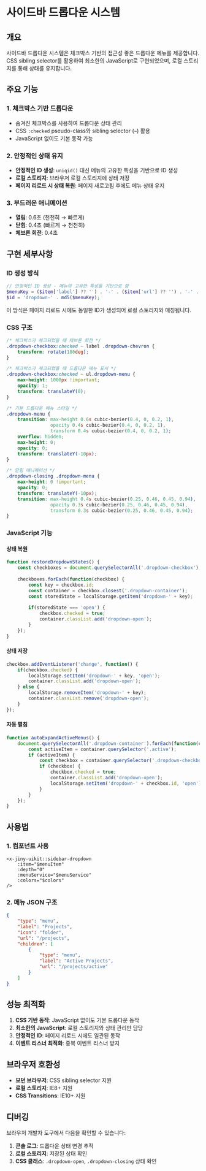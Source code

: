# 사이드바 드롭다운 시스템

## 개요

사이드바 드롭다운 시스템은 체크박스 기반의 접근성 좋은 드롭다운 메뉴를 제공합니다. CSS sibling selector를 활용하여 최소한의 JavaScript로 구현되었으며, 로컬 스토리지를 통해 상태를 유지합니다.

## 주요 기능

### 1. 체크박스 기반 드롭다운
- 숨겨진 체크박스를 사용하여 드롭다운 상태 관리
- CSS `:checked` pseudo-class와 sibling selector (`~`) 활용
- JavaScript 없이도 기본 동작 가능

### 2. 안정적인 상태 유지
- **안정적인 ID 생성**: `uniqid()` 대신 메뉴의 고유한 특성을 기반으로 ID 생성
- **로컬 스토리지**: 브라우저 로컬 스토리지에 상태 저장
- **페이지 리로드 시 상태 복원**: 페이지 새로고침 후에도 메뉴 상태 유지

### 3. 부드러운 애니메이션
- **열림**: 0.6초 (천천히 → 빠르게)
- **닫힘**: 0.4초 (빠르게 → 천천히)
- **체브론 회전**: 0.4초

## 구현 세부사항

### ID 생성 방식

```php
// 안정적인 ID 생성 - 메뉴의 고유한 특성을 기반으로 함
$menuKey = ($item['label'] ?? '') . '-' . ($item['url'] ?? '') . '-' . $depth;
$id = 'dropdown-' . md5($menuKey);
```

이 방식은 페이지 리로드 시에도 동일한 ID가 생성되어 로컬 스토리지와 매칭됩니다.

### CSS 구조

```css
/* 체크박스가 체크되었을 때 체브론 회전 */
.dropdown-checkbox:checked ~ label .dropdown-chevron {
    transform: rotate(180deg);
}

/* 체크박스가 체크되었을 때 드롭다운 메뉴 표시 */
.dropdown-checkbox:checked ~ ul.dropdown-menu {
    max-height: 1000px !important;
    opacity: 1;
    transform: translateY(0);
}

/* 기본 드롭다운 메뉴 스타일 */
.dropdown-menu {
    transition: max-height 0.6s cubic-bezier(0.4, 0, 0.2, 1),
                opacity 0.4s cubic-bezier(0.4, 0, 0.2, 1),
                transform 0.4s cubic-bezier(0.4, 0, 0.2, 1);
    overflow: hidden;
    max-height: 0;
    opacity: 0;
    transform: translateY(-10px);
}

/* 닫힘 애니메이션 */
.dropdown-closing .dropdown-menu {
    max-height: 0 !important;
    opacity: 0;
    transform: translateY(-10px);
    transition: max-height 0.4s cubic-bezier(0.25, 0.46, 0.45, 0.94),
                opacity 0.3s cubic-bezier(0.25, 0.46, 0.45, 0.94),
                transform 0.3s cubic-bezier(0.25, 0.46, 0.45, 0.94);
}
```

### JavaScript 기능

#### 상태 복원
```javascript
function restoreDropdownStates() {
    const checkboxes = document.querySelectorAll('.dropdown-checkbox');
    
    checkboxes.forEach(function(checkbox) {
        const key = checkbox.id;
        const container = checkbox.closest('.dropdown-container');
        const storedState = localStorage.getItem('dropdown-' + key);
        
        if(storedState === 'open') {
            checkbox.checked = true;
            container.classList.add('dropdown-open');
        }
    });
}
```

#### 상태 저장
```javascript
checkbox.addEventListener('change', function() {
    if(checkbox.checked) {
        localStorage.setItem('dropdown-' + key, 'open');
        container.classList.add('dropdown-open');
    } else {
        localStorage.removeItem('dropdown-' + key);
        container.classList.remove('dropdown-open');
    }
});
```

#### 자동 펼침
```javascript
function autoExpandActiveMenus() {
    document.querySelectorAll('.dropdown-container').forEach(function(container) {
        const activeItem = container.querySelector('.active');
        if (activeItem) {
            const checkbox = container.querySelector('.dropdown-checkbox');
            if (checkbox) {
                checkbox.checked = true;
                container.classList.add('dropdown-open');
                localStorage.setItem('dropdown-' + checkbox.id, 'open');
            }
        }
    });
}
```

## 사용법

### 1. 컴포넌트 사용
```blade
<x-jiny-uikit::sidebar-dropdown 
    :item="$menuItem" 
    :depth="0" 
    :menuService="$menuService" 
    :colors="$colors" 
/>
```

### 2. 메뉴 JSON 구조
```json
{
    "type": "menu",
    "label": "Projects",
    "icon": "folder",
    "url": "/projects",
    "children": [
        {
            "type": "menu",
            "label": "Active Projects",
            "url": "/projects/active"
        }
    ]
}
```

## 성능 최적화

1. **CSS 기반 동작**: JavaScript 없이도 기본 드롭다운 동작
2. **최소한의 JavaScript**: 로컬 스토리지와 상태 관리만 담당
3. **안정적인 ID**: 페이지 리로드 시에도 일관된 동작
4. **이벤트 리스너 최적화**: 중복 이벤트 리스너 방지

## 브라우저 호환성

- **모던 브라우저**: CSS sibling selector 지원
- **로컬 스토리지**: IE8+ 지원
- **CSS Transitions**: IE10+ 지원

## 디버깅

브라우저 개발자 도구에서 다음을 확인할 수 있습니다:

1. **콘솔 로그**: 드롭다운 상태 변경 추적
2. **로컬 스토리지**: 저장된 상태 확인
3. **CSS 클래스**: `.dropdown-open`, `.dropdown-closing` 상태 확인 
